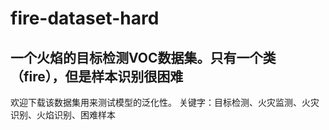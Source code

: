 # fire-dataset-hard 
## 一个火焰的目标检测VOC数据集。只有一个类（fire），但是样本识别很困难
欢迎下载该数据集用来测试模型的泛化性。
关键字：目标检测、火灾监测、火灾识别、火焰识别、困难样本
